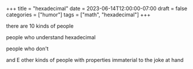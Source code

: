 +++
title = "hexadecimal"
date = 2023-06-14T12:00:00-07:00
draft = false
categories = ["humor"]
tags = ["math", "hexadecimal"]
+++

there are 10 kinds of people

people who understand hexadecimal

people who don't

and E other kinds of people with properties immaterial to the joke at hand
